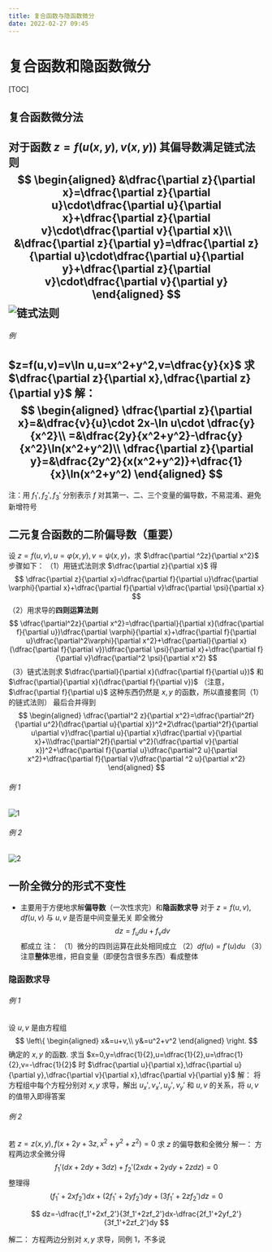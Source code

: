 ```yaml
---
title: 复合函数与隐函数微分
date: 2022-02-27 09:45
---
```

# 复合函数和隐函数微分
[TOC]
## 复合函数微分法
对于函数 $z=f(u(x,y),v(x,y))$ 其偏导数满足链式法则
$$
\begin{aligned}
&\dfrac{\partial z}{\partial x}=\dfrac{\partial z}{\partial u}\cdot\dfrac{\partial u}{\partial x}+\dfrac{\partial z}{\partial v}\cdot\dfrac{\partial v}{\partial x}\\
&\dfrac{\partial z}{\partial y}=\dfrac{\partial z}{\partial u}\cdot\dfrac{\partial u}{\partial y}+\dfrac{\partial z}{\partial v}\cdot\dfrac{\partial v}{\partial y}
\end{aligned}
$$
![链式法则](http://image.tjzfile.xyz/images/2022/02/28/IMG_0024.jpg)
---
###### 例
$z=f(u,v)=v\ln u,u=x^2+y^2,v=\dfrac{y}{x}$ 求 $\dfrac{\partial z}{\partial x},\dfrac{\partial z}{\partial y}$
解：
$$
\begin{aligned}
\dfrac{\partial z}{\partial x}=&\dfrac{v}{u}\cdot 2x-\ln u\cdot \dfrac{y}{x^2}\\
=&\dfrac{2y}{x^2+y^2}-\dfrac{y}{x^2}\ln(x^2+y^2)\\
\dfrac{\partial z}{\partial y}=&\dfrac{2y^2}{x(x^2+y^2)}+\dfrac{1}{x}\ln(x^2+y^2)
\end{aligned}
$$
---
注：用 $f_1',f_2',f_3'$ 分别表示 $f$ 对其第一、二、三个变量的偏导数，不易混淆、避免新增符号
## 二元复合函数的二阶偏导数（重要）
设 $z=f(u,v),u=\varphi(x,y),v=\psi(x,y)$，求 $\dfrac{\partial ^2z}{\partial x^2}$
步骤如下：
（1）用链式法则求 $\dfrac{\partial z}{\partial x}$ 得
$$
\dfrac{\partial z}{\partial x}=\dfrac{\partial f}{\partial u}\dfrac{\partial \varphi}{\partial x}+\dfrac{\partial f}{\partial v}\dfrac{\partial \psi}{\partial x}
$$
（2）用求导的**四则运算法则**
$$
\dfrac{\partial^2z}{\partial x^2}=\dfrac{\partial}{\partial x}(\dfrac{\partial f}{\partial u})\dfrac{\partial \varphi}{\partial x}+\dfrac{\partial f}{\partial u}\dfrac{\partial^2\varphi}{\partial x^2}+\dfrac{\partial}{\partial x}(\dfrac{\partial f}{\partial v})\dfrac{\partial \psi}{\partial x}+\dfrac{\partial f}{\partial v}\dfrac{\partial^2 \psi}{\partial x^2}
$$
（3）链式法则求 $\dfrac{\partial}{\partial x}(\dfrac{\partial f}{\partial u})$ 和 $\dfrac{\partial}{\partial x}(\dfrac{\partial f}{\partial v})$ （注意，$\dfrac{\partial f}{\partial u}$ 这种东西仍然是 $x,y$ 的函数，所以直接套同（1）的链式法则）
最后合并得到
$$
\begin{aligned}
\dfrac{\partial^2 z}{\partial x^2}=\dfrac{\partial^2f}{\partial u^2}(\dfrac{\partial u}{\partial x})^2+2\dfrac{\partial^2f}{\partial u\partial v}\dfrac{\partial u}{\partial x}\dfrac{\partial v}{\partial x}+\\\dfrac{\partial^2f}{\partial v^2}(\dfrac{\partial v}{\partial x})^2+\dfrac{\partial f}{\partial u}\dfrac{\partial^2 u}{\partial x^2}+\dfrac{\partial f}{\partial v}\dfrac{\partial ^2 u}{\partial x^2}
\end{aligned}
$$
###### 例 1
![1](http://image.tjzfile.xyz/images/2022/03/03/IMG_20220228_082820.jpg)

###### 例 2
![2](http://image.tjzfile.xyz/images/2022/03/03/IMG_20220228_080747.jpg)
## 一阶全微分的形式不变性
* 主要用于方便地求解**偏导数**（一次性求完）和**隐函数求导**
对于 $z=f(u,v),df(u,v)$ 与 $u,v$ 是否是中间变量无关
即全微分
$$
dz=f_udu+f_vdv
$$
都成立
注：
（1）微分的四则运算在此处相同成立
（2）$df(u)=f'(u)du$
（3）注意**整体**思维，把自变量（即便包含很多东西）看成整体
### 隐函数求导
###### 例 1
设 $u,v$ 是由方程组
$$
\left\{
\begin{aligned}
x&=u+v,\\
y&=u^2+v^2
\end{aligned}
\right.
$$
确定的 $x,y$ 的函数. 求当 $x=0,y=\dfrac{1}{2},u=\dfrac{1}{2},u=\dfrac{1}{2},v=-\dfrac{1}{2}$ 时 $\dfrac{\partial u}{\partial x},\dfrac{\partial u}{\partial y},\dfrac{\partial v}{\partial x},\dfrac{\partial v}{\partial y}$
解：
将方程组中每个方程分别对 $x,y$ 求导，解出 $u_x',v_x',u_y',v_y'$ 和 $u,v$ 的关系，将 $u,v$ 的值带入即得答案

###### 例 2
若 $z=z(x,y),f(x+2y+3z,x^2+y^2+z^2)=0$ 求 $z$ 的偏导数和全微分
解一：
方程两边求全微分得
$$
f_1'(dx+2dy+3dz)+f_2'(2xdx+2ydy+2zdz)=0
$$
整理得
$$
(f_1'+2xf_2')dx+(2f_1'+2yf_2')dy+(3f_1'+2zf_2')dz=0
$$

$$
dz=-\dfrac{f_1'+2xf_2'}{3f_1'+2zf_2'}dx-\dfrac{2f_1'+2yf_2'}{3f_1'+2zf_2'}dy
$$

解二：
方程两边分别对 $x,y$ 求导，同例 1，不多说


